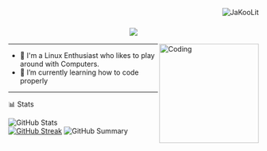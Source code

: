 <p align="right"> <img src="https://komarev.com/ghpvc/?username=JaKooLit&label=Profile%20views&color=0e75b6&size=24&style=flat" alt="JaKooLit" /> </p>

<h3 align="center">
  <img src="https://readme-typing-svg.herokuapp.com/?font=Righteous&size=35&center=true&vCenter=true&width=1600&height=70&duration=4000&lines=Hello+There!+I'm+scobik+" />
</h3>


<img align="right" alt="Coding" width="200" src="https://i.postimg.cc/Vk6kz56R/photo-2024-08-04-18-26-00.jpg">

---

- 🔭 I'm a Linux Enthusiast who likes to play around with Computers.
- 🌱 I’m currently learning how to code properly
---

📊 Stats

![GitHub Stats](http://github-profile-summary-cards.vercel.app/api/cards/stats?username=sc0bik&theme=tokyonight)  
[![GitHub Streak](https://github-readme-streak-stats.herokuapp.com?user=sc0bik&theme=tokyonight&hide_border=true&date_format=j%20M%5B%20Y%5D&card_width=480)](https://git.io/streak-stats)
![GitHub Summary](http://github-profile-summary-cards.vercel.app/api/cards/profile-details?username=sc0bik&theme=tokyonight)
